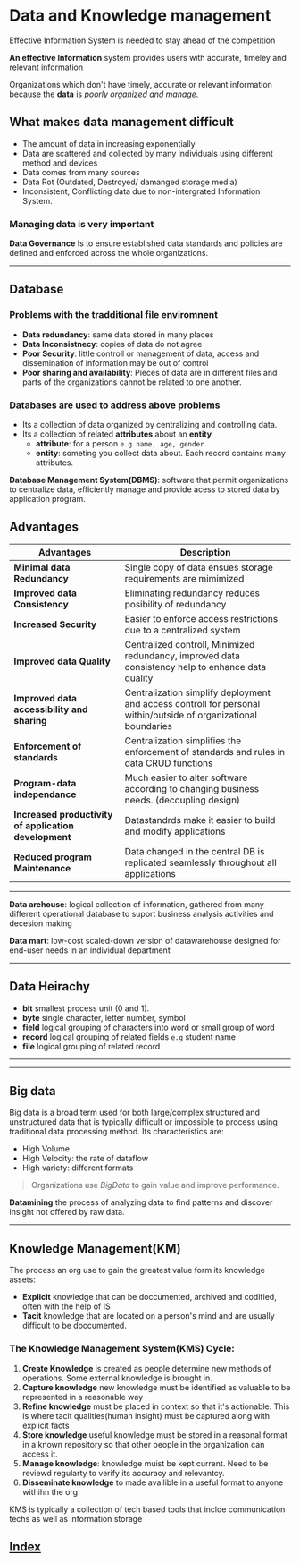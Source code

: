 # Data and Knowledge management

Effective Information System is needed to stay ahead of the competition

__An effective Information__ system provides users with accurate, timeley and relevant information

Organizations which don't have timely, accurate or relevant information because the __data__ is _poorly organized and manage_.

## What makes data management difficult

- The amount of data in increasing exponentially
- Data are scattered and collected by many individuals using different method and devices
- Data comes from many sources
- Data Rot (Outdated, Destroyed/ damanged storage media)
- Inconsistent, Conflicting data due to non-intergrated Information System.

### Managing data is very important

__Data Governance__ Is to ensure established data standards and policies are defined and enforced across the whole organizations.

---

## Database

### Problems with the tradditional file enviromnent

- __Data redundancy__: same data stored in many places
- __Data Inconsistnecy__: copies of data do not agree
- __Poor Security__: little controll or management of data, access and dissemination of information may be out of control
- __Poor sharing and availability__: Pieces of data are in different files and parts of the organizations cannot be related to one another.

### __Databases__ are used to address above problems

- Its a collection of data organized by centralizing and controlling data.
- Its a collection of related __attributes__ about an __entity__
  - __attribute__: for a person `e.g name, age, gender`
  - __entity__: someting you collect data about. Each record contains many attributes.

__Database Management System(DBMS)__: software that permit organizations to centralize data, efficiently manage and provide acess to stored data by application program.

## Advantages

|Advantages| Description|
|---|---|
|__Minimal data Redundancy__|Single copy of data ensues storage requirements are mimimized|
|__Improved data Consistency__|Eliminating redundancy reduces posibility of redundancy|
|__Increased Security__| Easier to enforce access restrictions due to a centralized system|
|__Improved data Quality__|Centralized controll, Minimized redundancy, improved data consistency help to enhance data quality|
|__Improved data accessibility and sharing__|Centralization simplify deployment and access controll for personal within/outside of organizational boundaries|
|__Enforcement of standards__|Centralization simplifies the enforcement of standards and rules in data CRUD functions|
|__Program-data independance__|Much easier to alter software according to changing business needs. (decoupling design)|
|__Increased productivity of application development__|Datastandrds make it easier to build and modify applications|
|__Reduced program Maintenance__|Data changed in the central DB is replicated seamlessly throughout all applications|

---

__Data arehouse__: logical collection of information, gathered from many different operational database to suport business analysis activities and decesion making

__Data mart__: low-cost scaled-down version of datawarehouse designed for end-user needs in an individual department

---

## Data Heirachy

- __bit__ smallest process unit (0 and 1).
- __byte__ single character, letter number, symbol
- __field__ logical grouping of characters into word or small group of word
- __record__ logical grouping of related fields `e.g` student name
- __file__ logical grouping of related record

---
---

## Big data

Big data is a broad term used for both large/complex structured and unstructured data that is typically difficult or impossible to process using traditional data processing method. Its characteristics are:

- High Volume
- High Velocity: the rate of dataflow
- High variety: different formats

> Organizations use _BigData_ to gain value and improve performance.

__Datamining__ the process of analyzing data to find patterns and discover insight not offered by raw data.

---

## Knowledge Management(KM)

The process an org use to gain the greatest value form its knowledge assets:

- __Explicit__ knowledge that can be doccumented, archived and codified, often with the help of IS
- __Tacit__ knowledge that are located on a person's mind and are usually difficult to be doccumented.

### The Knowledge Management System(KMS) Cycle:

1. __Create Knowledge__ is created as people determine new methods of operations. Some external knowledge is brought in.
1. __Capture knowledge__ new knowledge must be identified as valuable to be represented in a reasonable way
1. __Refine knowledge__ must be placed in context so that it's actionable. This is where tacit qualities(human insight) must be captured along with explicit facts
1. __Store knowledge__ useful knowledge must be stored in a reasonal format in a known repository so that other people in the organization can access it.
1. __Manage knowledge__: knowledge muist be kept current. Need to be reviewd regularty to verify its accuracy and relevantcy.
1. __Disseminate knowledge__ to made availible in a useful format to anyone withihn the org

KMS is typically a collection of tech based tools that inclde communication techs as well as information storage


## [__Index__](../index.md)